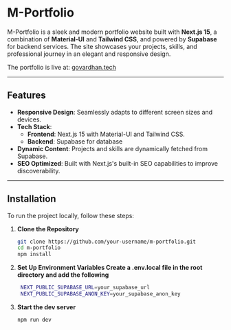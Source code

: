 # M-Portfolio

M-Portfolio is a sleek and modern portfolio website built with **Next.js 15**, a combination of **Material-UI** and **Tailwind CSS**, and powered by **Supabase** for backend services. The site showcases your projects, skills, and professional journey in an elegant and responsive design.

The portfolio is live at: [govardhan.tech](https://govardhan.tech/)

---

## Features

- **Responsive Design**: Seamlessly adapts to different screen sizes and devices.
- **Tech Stack**:
  - **Frontend**: Next.js 15 with Material-UI and Tailwind CSS.
  - **Backend**: Supabase for database
- **Dynamic Content**: Projects and skills are dynamically fetched from Supabase.
- **SEO Optimized**: Built with Next.js's built-in SEO capabilities to improve discoverability.

---

## Installation

To run the project locally, follow these steps:

1. **Clone the Repository**
   ```bash
   git clone https://github.com/your-username/m-portfolio.git
   cd m-portfolio
   npm install
   ```
2. **Set Up Environment Variables Create a .env.local file in the root directory and add the following**
   ```bash
    NEXT_PUBLIC_SUPABASE_URL=your_supabase_url
    NEXT_PUBLIC_SUPABASE_ANON_KEY=your_supabase_anon_key
   ```
3. **Start the dev server**
   ```bash
   npm run dev
   ```
